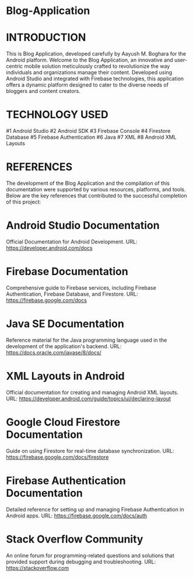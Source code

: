# Blog-Application

# INTRODUCTION

This is Blog Application, developed carefully by Aayush M. Boghara for the Android platform. Welcome to the Blog Application, an innovative and user-centric mobile solution meticulously crafted to revolutionize
the way individuals and organizations manage their content. Developed using Android Studio and integrated with Firebase technologies, this application offers a dynamic platform designed to cater to the diverse needs of bloggers and content creators.

# TECHNOLOGY USED

#1 Android Studio
#2 Android SDK
#3 Firebase Console
#4 Firestore Database
#5 Firebase Authentication
#6 Java
#7 XML
#8 Android XML Layouts

# REFERENCES
The development of the Blog Application and the compilation of this documentation were supported by various resources, platforms, and tools. Below are the key references that contributed to the successful completion of this project:

# Android Studio Documentation
 Official Documentation for Android
 Development.
 URL: https://developer.android.com/docs
 
# Firebase Documentation
 Comprehensive guide to Firebase services,
 including Firebase Authentication, Firebase
 Database, and Firestore.
 URL: https://firebase.google.com/docs
 
# Java SE Documentation
 Reference material for the Java programming
 language used in the development of the
 application's backend.
 URL: https://docs.oracle.com/javase/8/docs/

# XML Layouts in Android
 Official documentation for creating and
 managing Android XML layouts.
 URL: https://developer.android.com/guide/topics/ui/declaring-layout
 
# Google Cloud Firestore Documentation
 Guide on using Firestore for real-time database
 synchronization.
 URL: https://firebase.google.com/docs/firestore
 
# Firebase Authentication Documentation
 Detailed reference for setting up and managing
 Firebase Authentication in Android apps.
 URL: https://firebase.google.com/docs/auth

# Stack Overflow Community
 An online forum for programming-related questions
 and solutions that provided support during
 debugging and troubleshooting.
 URL: https://stackoverflow.com
